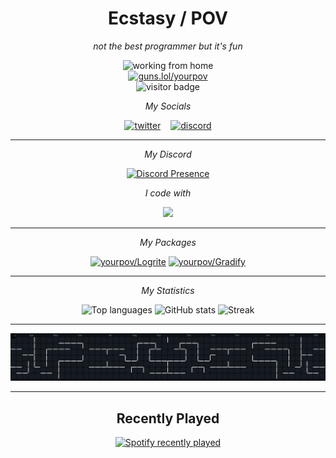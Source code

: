 <h1 align="center">Ecstasy / POV</h1>
<p align="center"><em>not the best programmer but it's fun</em></p>

<div align="center">
  <!-- <img height="200" src="https://i.imgur.com/BkMk750.gif" alt="jiji cat" /><br/> -->
  <img height="200" src="https://media.giphy.com/media/M9gbBd9nbDrOTu1Mqx/giphy.gif" alt="working from home" /><br/>
  <a href="https://guns.lol/yourpov">
    <img
      alt="guns.lol/yourpov"
      src="https://img.shields.io/badge/guns.lol%2Fyourpov-242938?style=for-the-badge&labelColor=1b2030"
    />
  </a>
</div>

<!-- profile visits -->
<div align="center">
  <img src="https://visitor-badge.laobi.icu/badge?page_id=yourpov.YourPOV&left_color=crimson&left_text=Visitors" alt="visitor badge"/>
</div>

<!-- Socials -->
<p align="center"><em>My Socials</em></p>

<div align="center">
  <a href="https://twitter.com/goingmiaa"><img src="https://skillicons.dev/icons?i=twitter" height="60" alt="twitter"/></a>&nbsp;&nbsp;&nbsp;
  <a href="https://discord.com/users/1055337846657007648"><img src="https://skillicons.dev/icons?i=discord" height="60" alt="discord"/></a>
</div>

---

<!-- Discord presence-->
<p align="center"><em>My Discord</em></p>

<div align="center">
  
  <a href="https://discord.com/users/1055337846657007648">
  <!-- src="https://lanyard.cnrad.dev/api/1055337846657007648?theme=dark&bg=242938&borderRadius=18px&animated=true&showDisplayName=true&ignoreAppId=1347234435434811525&idleMessage=probably%20coding%20or%20AFK" -->
  <img
      alt="Discord Presence"
      src="https://lanyard.cnrad.dev/api/1055337846657007648?theme=dark&bg=242938&borderRadius=18px&animated=true&showDisplayName=true&ignoreAppId=1347234435434811525&idleMessage=probably%20coding%20or%20AFK"
    />
  </a>
</div>

<!-- Tool icons -->
<p align="center"><em>I code with</em></p>

<div align="center">
  <img src="https://skillicons.dev/icons?i=vscode,go,python,lua,html,css,js,ts" height="48" />
</div>

---

<!-- Pinned Packages -->
<p align="center"><em>My Packages</em></p>

<div align="center">
  <a href="https://github.com/yourpov/Logrite"><img src="https://github-readme-stats.vercel.app/api/pin/?username=yourpov&repo=Logrite&theme=blueberry&hide_border=true" alt="yourpov/Logrite"/></a>
  <a href="https://github.com/yourpov/Gradify"><img src="https://github-readme-stats.vercel.app/api/pin/?username=yourpov&repo=Gradify&theme=blueberry&hide_border=true" alt="yourpov/Gradify"/></a>
</div>

---

<!-- Stats -->
<p align="center"><em>My Statistics</em></p>

<div align="center">
  <img src="https://github-readme-stats.vercel.app/api/top-langs?username=yourpov&layout=compact&card_width=320&langs_count=10&theme=blueberry&hide_border=true&custom_title=Languages" height="190" alt="Top languages" />
  <img src="https://github-readme-stats.vercel.app/api?username=yourpov&show_icons=true&include_all_commits=true&count_private=true&disable_animations=false&theme=blueberry&hide_border=true&custom_title=GitHub%20Stats" height="190" alt="GitHub stats" />
  <img src="https://streak-stats.demolab.com?user=yourpov&mode=weekly&theme=blueberry&hide_border=true&border_radius=5" height="190" alt="Streak" />
</div>

---

<!-- Pac-Man -->
<div align="center">
  <picture>
    <source media="(prefers-color-scheme: dark)"  srcset="https://raw.githubusercontent.com/yourpov/YourPOV/main/assets/Pac-Man.svg" />
    <source media="(prefers-color-scheme: light)" srcset="https://raw.githubusercontent.com/yourpov/YourPOV/main/assets/Pac-Man.svg" />
    <img alt="Pac-Man contribution graph" src="https://raw.githubusercontent.com/yourpov/YourPOV/main/assets/Pac-Man.svg" />
  </picture>
  <!-- <br/><br/><img src="https://raw.githubusercontent.com/yourpov/YourPOV/main/assets/Snake.svg" alt="Snake animation" /> -->
</div>

---

<!-- Recently Played -->
<h2 align="center">Recently Played</h2>

<div align="center">
  <a href="https://open.spotify.com/user/31arv6lqqcbtl7ious7s5ndfqlby">
    <img src="https://spotify-recently-played-readme.vercel.app/api?user=31arv6lqqcbtl7ious7s5ndfqlby&count=5&unique=true" alt="Spotify recently played" />
  </a>
</div>
